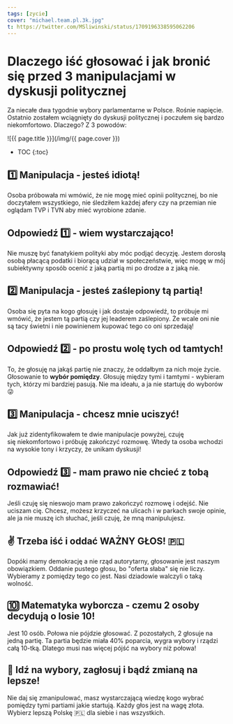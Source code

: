 ```yaml
---
tags: [zycie]
cover: "michael.team.pl.3k.jpg"
t: https://twitter.com/MSliwinski/status/1709196338595062206
---
```


# Dlaczego iść głosować i jak bronić się przed 3 manipulacjami w dyskusji politycznej

Za niecałe dwa tygodnie wybory parlamentarne w Polsce. Rośnie napięcie. Ostatnio zostałem wciągnięty do dyskusji politycznej i poczułem się bardzo niekomfortowo. Dlaczego? Z 3 powodów:

<!--More-->

![{{ page.title }}](/img/{{ page.cover }})

* TOC
{:toc}
## 1️⃣ Manipulacja - jesteś idiotą!

Osoba próbowała mi wmówić, że nie mogę mieć opinii politycznej, bo nie doczytałem wszystkiego, nie śledziłem każdej afery czy na przemian nie oglądam TVP i TVN aby mieć wyrobione zdanie.

## Odpowiedź 1️⃣ - wiem wystarczająco!

Nie muszę być fanatykiem polityki aby móc podjąć decyzję. Jestem dorosłą osobą płacącą podatki i biorącą udział w społeczeństwie, więc mogę w mój subiektywny sposób ocenić z jaką partią mi po drodze a z jaką nie.

## 2️⃣ Manipulacja - jesteś zaślepiony tą partią!

Osoba się pyta na kogo głosuję i jak dostaje odpowiedź, to próbuje mi wmówić, że jestem tą partią czy jej leaderem zaślepiony. Że wcale oni nie są tacy świetni i nie powinienem kupować tego co oni sprzedają!

## Odpowiedź 2️⃣ - po prostu wolę tych od tamtych!

To, że głosuję na jakąś partię nie znaczy, że oddałbym za nich moje życie. Głosowanie to **wybór pomiędzy**. Głosuję między tymi i tamtymi - wybieram tych, którzy mi bardziej pasują. Nie ma ideału, a ja nie startuję do wyborów 😜

## 3️⃣ Manipulacja - chcesz mnie uciszyć!

Jak już zidentyfikowałem te dwie manipulacje powyżej, czuję się niekomfortowo i próbuję zakończyć rozmowę. Wtedy ta osoba wchodzi na wysokie tony i krzyczy, że unikam dyskusji!

## Odpowiedź 3️⃣ - mam prawo nie chcieć z tobą rozmawiać!

Jeśli czuję się nieswojo mam prawo zakończyć rozmowę i odejść. Nie uciszam cię. Chcesz, możesz krzyczeć na ulicach i w parkach swoje opinie, ale ja nie muszę ich słuchać, jeśli czuję, że mną manipulujesz.

## ✌️ Trzeba iść i oddać WAŻNY GŁOS! 🇵🇱

Dopóki mamy demokrację a nie rząd autorytarny, głosowanie jest naszym obowiązkiem. Oddanie pustego głosu, bo "oferta słaba" się nie liczy. Wybieramy z pomiędzy tego co jest. Nasi dziadowie walczyli o taką wolność.

## 🔟 Matematyka wyborcza - czemu 2 osoby decydują o losie 10!

Jest 10 osób. Połowa nie pójdzie głosować. Z pozostałych, 2 głosuje na jedną partię. Ta partia będzie miała 40% poparcia, wygra wybory i rządzi całą 10-tką. Dlatego musi nas więcej pójść na wybory niż połowa!

## 🫵 Idź na wybory, zagłosuj i bądź zmianą na lepsze!

Nie daj się zmanipulować, masz wystarczającą wiedzę kogo wybrać pomiędzy tymi partiami jakie startują. Każdy głos jest na wagę złota. Wybierz lepszą Polskę 🇵🇱 dla siebie i nas wszystkich.

[n]: https://michael.gratis/nozbe_pl
[np]: https://michael.gratis/nozbepersonal_pl